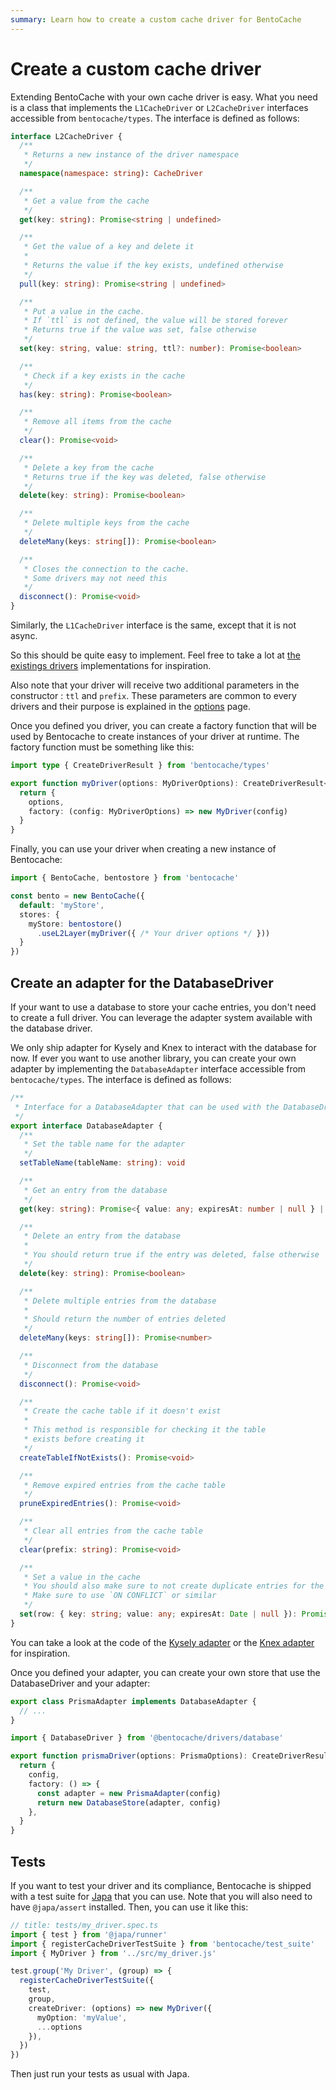 ```yaml
---
summary: Learn how to create a custom cache driver for BentoCache
---
```


# Create a custom cache driver

Extending BentoCache with your own cache driver is easy. What you need is a class that implements the `L1CacheDriver` or `L2CacheDriver` interfaces accessible from `bentocache/types`. The interface is defined as follows:

```ts
interface L2CacheDriver {
  /**
   * Returns a new instance of the driver namespace
   */
  namespace(namespace: string): CacheDriver

  /**
   * Get a value from the cache
   */
  get(key: string): Promise<string | undefined>

  /**
   * Get the value of a key and delete it
   *
   * Returns the value if the key exists, undefined otherwise
   */
  pull(key: string): Promise<string | undefined>

  /**
   * Put a value in the cache.
   * If `ttl` is not defined, the value will be stored forever
   * Returns true if the value was set, false otherwise
   */
  set(key: string, value: string, ttl?: number): Promise<boolean>

  /**
   * Check if a key exists in the cache
   */
  has(key: string): Promise<boolean>

  /**
   * Remove all items from the cache
   */
  clear(): Promise<void>

  /**
   * Delete a key from the cache
   * Returns true if the key was deleted, false otherwise
   */
  delete(key: string): Promise<boolean>

  /**
   * Delete multiple keys from the cache
   */
  deleteMany(keys: string[]): Promise<boolean>

  /**
   * Closes the connection to the cache.
   * Some drivers may not need this
   */
  disconnect(): Promise<void>
}
```

Similarly, the `L1CacheDriver` interface is the same, except that it is not async. 

So this should be quite easy to implement. Feel free to take a lot at [the existings drivers](https://github.com/Julien-R44/bentocache/tree/develop/drivers) implementations for inspiration. 

Also note that your driver will receive two additional parameters in the constructor : `ttl` and `prefix`. These parameters are common to every drivers and their purpose is explained in the [options](../options.md) page.

Once you defined you driver, you can create a factory function that will be used by Bentocache to create instances of your driver at runtime. The factory function must be something like this:

```ts
import type { CreateDriverResult } from 'bentocache/types'

export function myDriver(options: MyDriverOptions): CreateDriverResult<MyDriver> {
  return {
    options,
    factory: (config: MyDriverOptions) => new MyDriver(config)
  }
}
```

Finally, you can use your driver when creating a new instance of Bentocache:

```ts
import { BentoCache, bentostore } from 'bentocache'

const bento = new BentoCache({
  default: 'myStore',
  stores: {
    myStore: bentostore()
      .useL2Layer(myDriver({ /* Your driver options */ }))
  }
})
```

## Create an adapter for the DatabaseDriver

If your want to use a database to store your cache entries, you don't need to create a full driver. You can leverage the adapter system available with the database driver.

We only ship adapter for Kysely and Knex to interact with the database for now. If ever you want to use another library, you can create your own adapter by implementing the `DatabaseAdapter` interface accessible from `bentocache/types`. The interface is defined as follows:

```ts
/**
 * Interface for a DatabaseAdapter that can be used with the DatabaseDriver
 */
export interface DatabaseAdapter {
  /**
   * Set the table name for the adapter
   */
  setTableName(tableName: string): void

  /**
   * Get an entry from the database
   */
  get(key: string): Promise<{ value: any; expiresAt: number | null } | undefined>

  /**
   * Delete an entry from the database
   *
   * You should return true if the entry was deleted, false otherwise
   */
  delete(key: string): Promise<boolean>

  /**
   * Delete multiple entries from the database
   *
   * Should return the number of entries deleted
   */
  deleteMany(keys: string[]): Promise<number>

  /**
   * Disconnect from the database
   */
  disconnect(): Promise<void>

  /**
   * Create the cache table if it doesn't exist
   *
   * This method is responsible for checking it the table
   * exists before creating it
   */
  createTableIfNotExists(): Promise<void>

  /**
   * Remove expired entries from the cache table
   */
  pruneExpiredEntries(): Promise<void>

  /**
   * Clear all entries from the cache table
   */
  clear(prefix: string): Promise<void>

  /**
   * Set a value in the cache
   * You should also make sure to not create duplicate entries for the same key.
   * Make sure to use `ON CONFLICT` or similar
   */
  set(row: { key: string; value: any; expiresAt: Date | null }): Promise<void>
}
```

You can take a look at the code of the [Kysely adapter](https://github.com/Julien-R44/bentocache/blob/main/packages/bentocache/src/drivers/kysely.ts#L22) or the [Knex adapter](https://github.com/Julien-R44/bentocache/blob/main/packages/bentocache/src/drivers/kysely.ts#L22) for inspiration.

Once you defined your adapter, you can create your own store that use the DatabaseDriver and your adapter:

```ts
export class PrismaAdapter implements DatabaseAdapter {
  // ...
}

import { DatabaseDriver } from '@bentocache/drivers/database'

export function prismaDriver(options: PrismaOptions): CreateDriverResult<DatabaseDriver> {
  return {
    config,
    factory: () => {
      const adapter = new PrismaAdapter(config)
      return new DatabaseStore(adapter, config)
    },
  }
}
```
## Tests

If you want to test your driver and its compliance, Bentocache is shipped with a test suite for [Japa](https://japa.dev/docs) that you can use. Note that you will also need to have `@japa/assert` installed. Then, you can use it like this:

```ts
// title: tests/my_driver.spec.ts
import { test } from '@japa/runner'
import { registerCacheDriverTestSuite } from 'bentocache/test_suite'
import { MyDriver } from '../src/my_driver.js'

test.group('My Driver', (group) => {
  registerCacheDriverTestSuite({
    test,
    group,
    createDriver: (options) => new MyDriver({
      myOption: 'myValue',
      ...options
    }),
  })
})
```

Then just run your tests as usual with Japa.
